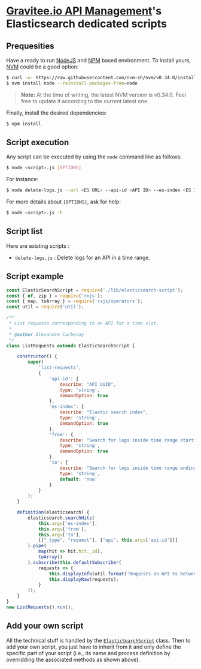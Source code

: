 # [Gravitee.io API Management](https://gravitee.io/products/apim/)'s Elasticsearch dedicated scripts

## Prequesities 

Have a ready to run [NodeJS](https://nodejs.org/en/) and [NPM](https://www.npmjs.com/) based environment.
To install yours, [NVM](https://github.com/nvm-sh/nvm) could be a good option:

```bash
$ curl -o- https://raw.githubusercontent.com/nvm-sh/nvm/v0.34.0/install.sh | bash
$ nvm install node --reinstall-packages-from=node
```

> **Note:** At the time of writing, the latest NVM version is v0.34.0. Feel free to update it according to the current latest one.

Finally, install the desired dependencies:

```bash
$ npm install
```

## Script execution

Any script can be executed by using the `node` command line as follows:

```bash
$ node <script>.js [OPTIONS]
```

For instance:

```bash
$ node delete-logs.js --url <ES URL> --api-id <API ID> --es-index <ES INDEX> --from '2019-07-01T09:00:00+02:00' --to '2019-07-01T10:00:00+02:00'
```

For more details about `[OPTIONS]`, ask for help:
```bash
$ node <script>.js -h
```

## Script list

Here are existing scripts :
- `delete-logs.js` : Delete logs for an API in a time range.

## Script example

```js
const ElasticSearchScript = require('./lib/elasticsearch-script');
const { of, zip } = require('rxjs');
const { map, toArray } = require('rxjs/operators');
const util = require('util');

/**
 * List requests corresponding to an API for a time slot.
 *
 * @author Alexandre Carbenay
 */
class ListRequests extends ElasticSearchScript {

    constructor() {
        super(
            'list-requests',
            {
                'api-id': {
                    describe: "API UUID",
                    type: 'string',
                    demandOption: true
                },
                'es-index': {
                    describe: "Elastic search index",
                    type: 'string',
                    demandOption: true
                },
                'from': {
                    describe: "Search for logs inside time range starting from this value",
                    type: 'string',
                    demandOption: true
                },
                'to': {
                    describe: "Search for logs inside time range ending at this value",
                    type: 'string',
                    default: 'now'
                }
            }
        );
    }

    definition(elasticsearch) {
        elasticsearch.searchHits(
            this.argv['es-index'],
            this.argv['from'],
            this.argv['to'],
            [["_type", "request"], ["api", this.argv['api-id']]]
        ).pipe(
            map(hit => hit.hit._id),
            toArray()
        ).subscribe(this.defaultSubscriber(
            requests => {
                this.displayInfo(util.format('Requests on API %s between %s and %s: %d', this.argv['api-id'], this.argv['from'], this.argv['to'], requests.length));
                this.displayRaw(requests);
            }
        ));
    }
}
new ListRequests().run();
```

## Add your own script

All the technical stuff is handled by the [`ElasticSearchScript`](./lib/elasticsearch-script.js) class. Then to add your own script, you just have to inherit from it and only define the specific part of your script (i.e., its name and process definition by overridding the associated methods as shown above).